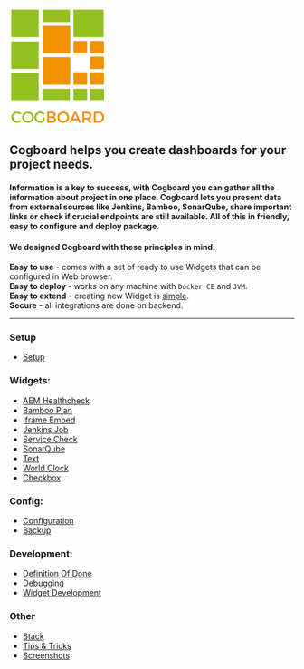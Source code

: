 ![logo](./images/logo.png)  
## **Cogboard** helps you create dashboards for your project needs.
#### Information is a key to success, with Cogboard you can gather all the information about project in one place. Cogboard lets you present data from external sources like Jenkins, Bamboo, SonarQube, share important links or check if crucial endpoints are still available. All of this in friendly, easy to configure and deploy package.
#### We designed Cogboard with these principles in mind:  
**Easy to use** - comes with a set of ready to use Widgets that can be configured in Web browser.  
**Easy to deploy** - works on any machine with `Docker CE` and `JVM`.  
**Easy to extend** - creating new Widget is [simple](./widget-development).  
**Secure** - all integrations are done on backend.

 ---
### Setup
* [Setup](./setup)

### Widgets:
* [AEM Healthcheck](./widget-aem-healtcheck)
* [Bamboo Plan](./widget-bamboo-plan)
* [Iframe Embed](./widget-iframe-embed)
* [Jenkins Job](./widget-jenkins-job)
* [Service Check](./widget-service-check)
* [SonarQube](./widget-sonarqube)
* [Text](./widget-text)
* [World Clock](./widget-world-clock)
* [Checkbox](./widget-checkbox)

### Config:
* [Configuration](./config)
* [Backup](./config-backup)

### Development:
* [Definition Of Done](./dod)
* [Debugging](./debugging)
* [Widget Development](./widget-development)

### Other
* [Stack](./stack)
* [Tips & Tricks](./tips)
* [Screenshots](./screens)
